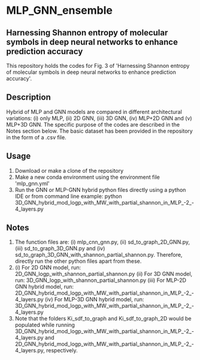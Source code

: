 # MLP_GNN_ensemble

Harnessing Shannon entropy of molecular symbols in deep neural networks to enhance prediction accuracy
------------------------------------------------------------------------------------------------------
This repository holds the codes for Fig. 3 of 'Harnessing Shannon entropy of molecular symbols in deep neural networks to enhance prediction accuracy'. 

Description
-----------
Hybrid of MLP and GNN models are compared in different architectural variations: (i) only MLP, (ii) 2D GNN, (iii) 3D GNN, (iv) MLP+2D GNN and (v) MLP+3D GNN. The specific purpose of the codes are described in the Notes section below. The basic dataset has been provided in the repository in the form of a .csv file.

Usage
-----
1. Download or make a clone of the repository
2. Make a new conda environment using the environment file 'mlp_gnn.yml'
3. Run the GNN or MLP-GNN hybrid python files directly using a python IDE or from command line
example: python 3D_GNN_hybrid_mod_logp_with_MW_with_partial_shannon_in_MLP_-2_-4_layers.py

Notes
-----
1. The function files are: (i) mlp_cnn_gnn.py, (ii) sd_to_graph_2D_GNN.py, (iii) sd_to_graph_3D_GNN.py and (iv) sd_to_graph_3D_GNN_with_shannon_partial_shannon.py. Therefore, directly run the other python files apart from these. 
2. (i) For 2D GNN model, run: 2D_GNN_logp_with_shannon_partial_shannon.py
(ii) For 3D GNN model, run: 3D_GNN_logp_with_shannon_partial_shannon.py
(iii) For MLP-2D GNN hybrid model, run: 2D_GNN_hybrid_mod_logp_with_MW_with_partial_shannon_in_MLP_-2_-4_layers.py
(iv) For MLP-3D GNN hybrid model, run: 3D_GNN_hybrid_mod_logp_with_MW_with_partial_shannon_in_MLP_-2_-4_layers.py
3. Note that the folders Ki_sdf_to_graph and Ki_sdf_to_graph_2D would be populated while running 3D_GNN_hybrid_mod_logp_with_MW_with_partial_shannon_in_MLP_-2_-4_layers.py and 2D_GNN_hybrid_mod_logp_with_MW_with_partial_shannon_in_MLP_-2_-4_layers.py, respectively.
     
